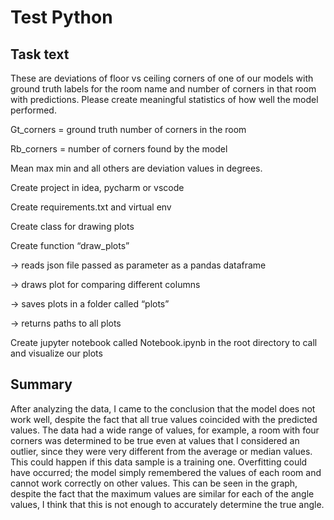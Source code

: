 # Test Python
## Task text

These are deviations of floor vs ceiling corners of one of our models with ground truth labels for the room name and number of corners in that room with predictions. Please create meaningful statistics of how well the model performed. 
 
Gt_corners = ground truth number of corners in the room 
 
Rb_corners = number of corners found by the model 
 
Mean max min and all others are deviation values in degrees. 
 
Create project in idea, pycharm or vscode 
 
Create requirements.txt and virtual env 
 
Create class for drawing plots 
 
Create function “draw_plots” 
 
→ reads json file passed as parameter as a pandas dataframe 
 
→ draws plot for comparing different columns 
 
→ saves plots in a folder called “plots” 
 
→ returns paths to all plots 
 
Create jupyter notebook called Notebook.ipynb in the root directory to call and visualize our plots


## Summary

After analyzing the data, I came to the conclusion that the model does not work well, despite the fact that all true values coincided with the predicted values.  The data had a wide range of values, for example, a room with four corners was determined to be true even at values that I considered an outlier, since they were very different from the average or median values.  This could happen if this data sample is a training one.   Overfitting could have occurred; the model simply remembered the values of each room and cannot work correctly on other values.  This can be seen in the graph, despite the fact that the maximum values are similar for each of the angle values, I think that this is not enough to accurately determine the true angle.


